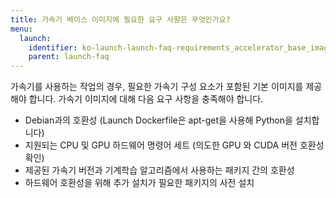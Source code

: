 ```yaml
---
title: 가속기 베이스 이미지에 필요한 요구 사항은 무엇인가요?
menu:
  launch:
    identifier: ko-launch-launch-faq-requirements_accelerator_base_image
    parent: launch-faq
---
```


가속기를 사용하는 작업의 경우, 필요한 가속기 구성 요소가 포함된 기본 이미지를 제공해야 합니다. 가속기 이미지에 대해 다음 요구 사항을 충족해야 합니다.

- Debian과의 호환성 (Launch Dockerfile은 apt-get을 사용해 Python을 설치합니다)
- 지원되는 CPU 및 GPU 하드웨어 명령어 세트 (의도한 GPU 와 CUDA 버전 호환성 확인)
- 제공된 가속기 버전과 기계학습 알고리즘에서 사용하는 패키지 간의 호환성
- 하드웨어 호환성을 위해 추가 설치가 필요한 패키지의 사전 설치